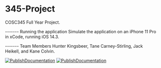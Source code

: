 # 345-Project
COSC345 Full Year Project. 

------- Running the application
Simulate the application on an iPhone 11 Pro in xCode, running iOS 14.3.

------- Team Members 
Hunter Kingsbeer, Tane Carney-Stirling, Jack Heikell, and Kane Colvin.

[![PublishDocumentation](https://github.com/hunterkingsbeer/345-Project/actions/workflows/main.yml/badge.svg)](https://github.com/hunterkingsbeer/345-Project/actions/workflows/main.yml) [![PublishDocumentation](https://github.com/hunterkingsbeer/345-Project/actions/workflows/swift.yml/badge.svg)](https://github.com/hunterkingsbeer/345-Project/actions/workflows/swift.yml)
